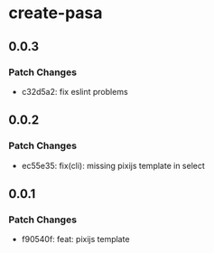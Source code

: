 # create-pasa

## 0.0.3

### Patch Changes

- c32d5a2: fix eslint problems

## 0.0.2

### Patch Changes

- ec55e35: fix(cli): missing pixijs template in select

## 0.0.1

### Patch Changes

- f90540f: feat: pixijs template

